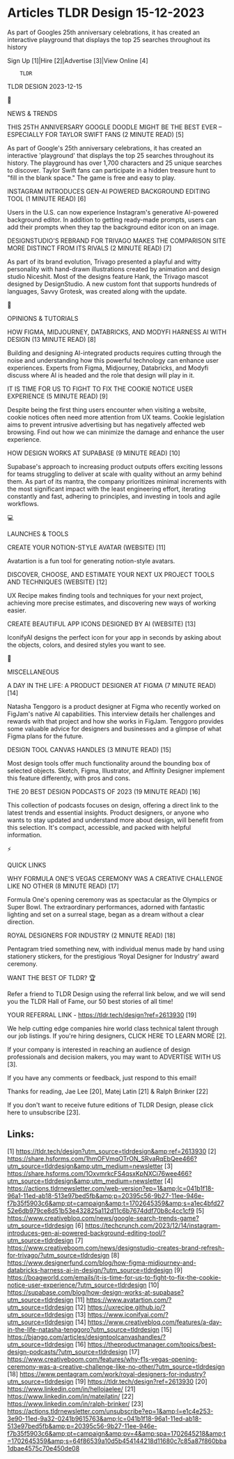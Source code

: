 # Articles TLDR Design 15-12-2023

As part of Googles 25th anniversary celebrations, it has created an
interactive playground that displays the top 25 searches throughout
its history  

Sign Up [1]|Hire [2]|Advertise [3]|View Online [4] 

		TLDR 

TLDR DESIGN 2023-12-15

📱 

NEWS & TRENDS

 THIS 25TH ANNIVERSARY GOOGLE DOODLE MIGHT BE THE BEST EVER –
ESPECIALLY FOR TAYLOR SWIFT FANS (2 MINUTE READ) [5] 

 As part of Google's 25th anniversary celebrations, it has created an
interactive 'playground' that displays the top 25 searches throughout
its history. The playground has over 1,700 characters and 25 unique
searches to discover. Taylor Swift fans can participate in a hidden
treasure hunt to "fill in the blank space." The game is free and easy
to play. 

 INSTAGRAM INTRODUCES GEN-AI POWERED BACKGROUND EDITING TOOL (1 MINUTE
READ) [6] 

 Users in the U.S. can now experience Instagram's generative
AI-powered background editor. In addition to getting ready-made
prompts, users can add their prompts when they tap the background
editor icon on an image. 

 DESIGNSTUDIO'S REBRAND FOR TRIVAGO MAKES THE COMPARISON SITE MORE
DISTINCT FROM ITS RIVALS (2 MINUTE READ) [7] 

 As part of its brand evolution, Trivago presented a playful and witty
personality with hand-drawn illustrations created by animation and
design studio Niceshit. Most of the designs feature Hank, the Trivago
mascot designed by DesignStudio. A new custom font that supports
hundreds of languages, Savvy Grotesk, was created along with the
update. 

🚀 

OPINIONS & TUTORIALS

 HOW FIGMA, MIDJOURNEY, DATABRICKS, AND MODYFI HARNESS AI WITH DESIGN
(13 MINUTE READ) [8] 

 Building and designing AI-integrated products requires cutting
through the noise and understanding how this powerful technology can
enhance user experiences. Experts from Figma, Midjourney, Databricks,
and Modyfi discuss where AI is headed and the role that design will
play in it. 

 IT IS TIME FOR US TO FIGHT TO FIX THE COOKIE NOTICE USER EXPERIENCE
(5 MINUTE READ) [9] 

 Despite being the first thing users encounter when visiting a
website, cookie notices often need more attention from UX teams.
Cookie legislation aims to prevent intrusive advertising but has
negatively affected web browsing. Find out how we can minimize the
damage and enhance the user experience. 

 HOW DESIGN WORKS AT SUPABASE (9 MINUTE READ) [10] 

 Supabase's approach to increasing product outputs offers exciting
lessons for teams struggling to deliver at scale with quality without
an army behind them. As part of its mantra, the company prioritizes
minimal increments with the most significant impact with the least
engineering effort, iterating constantly and fast, adhering to
principles, and investing in tools and agile workflows. 

💻 

LAUNCHES & TOOLS

 CREATE YOUR NOTION-STYLE AVATAR (WEBSITE) [11] 

 Avatartion is a fun tool for generating notion-style avatars. 

 DISCOVER, CHOOSE, AND ESTIMATE YOUR NEXT UX PROJECT TOOLS AND
TECHNIQUES (WEBSITE) [12] 

 UX Recipe makes finding tools and techniques for your next project,
achieving more precise estimates, and discovering new ways of working
easier. 

 CREATE BEAUTIFUL APP ICONS DESIGNED BY AI (WEBSITE) [13] 

 IconifyAI designs the perfect icon for your app in seconds by asking
about the objects, colors, and desired styles you want to see. 

🎁 

MISCELLANEOUS

 A DAY IN THE LIFE: A PRODUCT DESIGNER AT FIGMA (7 MINUTE READ) [14] 

 Natasha Tenggoro is a product designer at Figma who recently worked
on FigJam's native AI capabilities. This interview details her
challenges and rewards with that project and how she works in FigJam.
Tenggoro provides some valuable advice for designers and businesses
and a glimpse of what Figma plans for the future. 

 DESIGN TOOL CANVAS HANDLES (3 MINUTE READ) [15] 

 Most design tools offer much functionality around the bounding box of
selected objects. Sketch, Figma, Illustrator, and Affinity Designer
implement this feature differently, with pros and cons. 

 THE 20 BEST DESIGN PODCASTS OF 2023 (19 MINUTE READ) [16] 

 This collection of podcasts focuses on design, offering a direct link
to the latest trends and essential insights. Product designers, or
anyone who wants to stay updated and understand more about design,
will benefit from this selection. It's compact, accessible, and packed
with helpful information. 

⚡ 

QUICK LINKS

 WHY FORMULA ONE'S VEGAS CEREMONY WAS A CREATIVE CHALLENGE LIKE NO
OTHER (8 MINUTE READ) [17] 

 Formula One's opening ceremony was as spectacular as the Olympics or
Super Bowl. The extraordinary performances, adorned with fantastic
lighting and set on a surreal stage, began as a dream without a clear
direction. 

 ROYAL DESIGNERS FOR INDUSTRY (2 MINUTE READ) [18] 

 Pentagram tried something new, with individual menus made by hand
using stationery stickers, for the prestigious ‘Royal Designer for
Industry’ award ceremony. 

WANT THE BEST OF TLDR? 🏆

Refer a friend to TLDR Design using the referral link below, and we
will send you the TLDR Hall of Fame, our 50 best stories of all time!

YOUR REFERRAL LINK - https://tldr.tech/design?ref=2613930 [19]

 We help cutting edge companies hire world class technical talent
through our job listings. If you're hiring designers, CLICK HERE TO
LEARN MORE [2]. 

If your company is interested in reaching an audience of design
professionals and decision makers, you may want to ADVERTISE WITH US
[3]. 

If you have any comments or feedback, just respond to this email! 

Thanks for reading, 
Jae Lee [20], Matej Latin [21] & Ralph Brinker [22] 

If you don't want to receive future editions of TLDR Design,
please click here to unsubscribe [23]. 

 

Links:
------
[1] https://tldr.tech/design?utm_source=tldrdesign&amp;ref=2613930
[2] https://share.hsforms.com/1hmOFVmqOTrON_SRvaRqEbQee466?utm_source=tldrdesign&amp;utm_medium=newsletter
[3] https://share.hsforms.com/1OxvmrkcFS4qsxKpNXCi76wee466?utm_source=tldrdesign&amp;utm_medium=newsletter
[4] https://actions.tldrnewsletter.com/web-version?ep=1&amp;lc=041b1f18-96a1-11ed-ab18-513e97bed5fb&amp;p=20395c56-9b27-11ee-946e-f7b35f5903c6&amp;pt=campaign&amp;t=1702645359&amp;s=a1ec4bfd2752e6db979ce8d51b53e432825a112d11c6b7674ddf70b8c4cc1cf9
[5] https://www.creativebloq.com/news/google-search-trends-game?utm_source=tldrdesign
[6] https://techcrunch.com/2023/12/14/instagram-introduces-gen-ai-powered-background-editing-tool/?utm_source=tldrdesign
[7] https://www.creativeboom.com/news/designstudio-creates-brand-refresh-for-trivago/?utm_source=tldrdesign
[8] https://www.designerfund.com/blog/how-figma-midjourney-and-databricks-harness-ai-in-design/?utm_source=tldrdesign
[9] https://boagworld.com/emails/it-is-time-for-us-to-fight-to-fix-the-cookie-notice-user-experience/?utm_source=tldrdesign
[10] https://supabase.com/blog/how-design-works-at-supabase?utm_source=tldrdesign
[11] https://www.avatartion.com/?utm_source=tldrdesign
[12] https://uxrecipe.github.io/?utm_source=tldrdesign
[13] https://www.iconifyai.com/?utm_source=tldrdesign
[14] https://www.creativebloq.com/features/a-day-in-the-life-natasha-tenggoro?utm_source=tldrdesign
[15] https://bjango.com/articles/designtoolcanvashandles/?utm_source=tldrdesign
[16] https://theproductmanager.com/topics/best-design-podcasts/?utm_source=tldrdesign
[17] https://www.creativeboom.com/features/why-f1s-vegas-opening-ceremony-was-a-creative-challenge-like-no-other/?utm_source=tldrdesign
[18] https://www.pentagram.com/work/royal-designers-for-industry?utm_source=tldrdesign
[19] https://tldr.tech/design?ref=2613930
[20] https://www.linkedin.com/in/hellojaelee/
[21] https://www.linkedin.com/in/matejlatin/
[22] https://www.linkedin.com/in/ralph-brinker/
[23] https://actions.tldrnewsletter.com/unsubscribe?ep=1&amp;l=e1c4e253-3e90-11ed-9a32-0241b9615763&amp;lc=041b1f18-96a1-11ed-ab18-513e97bed5fb&amp;p=20395c56-9b27-11ee-946e-f7b35f5903c6&amp;pt=campaign&amp;pv=4&amp;spa=1702645218&amp;t=1702645359&amp;s=64f86539a10d5b454144218d11680c7c85a87f860bba1dbae4575c70e450de08